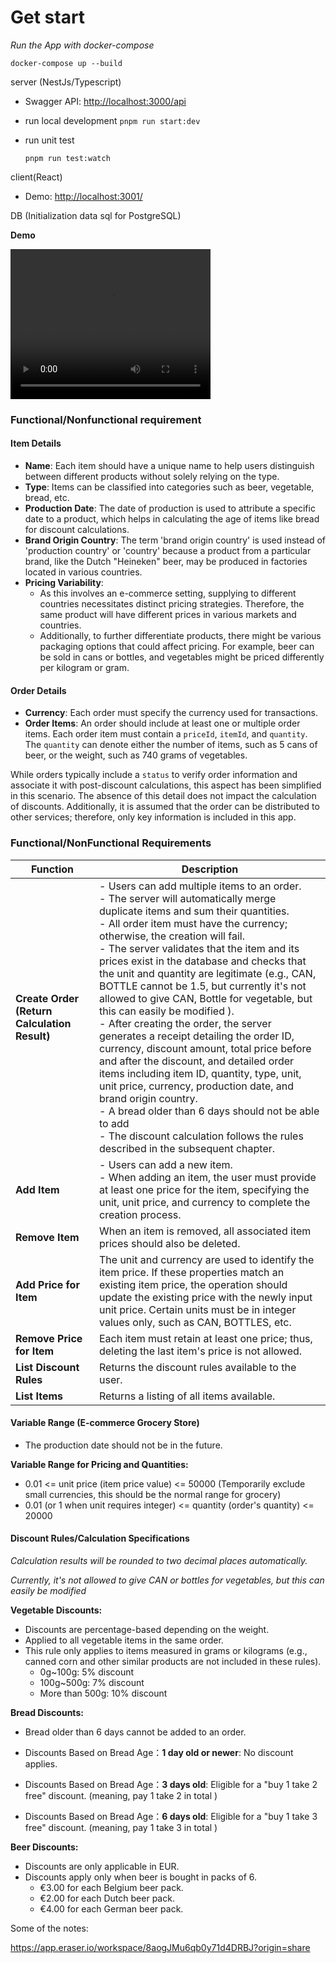 # Get start

_Run the App with docker-compose_

```
docker-compose up --build
```

server (NestJs/Typescript)

- Swagger API: [http://localhost:3000/api](http://localhost:3000/api)

- run local development `pnpm run start:dev`

- run unit test

  `pnpm run test:watch`

client(React)

- Demo: [http://localhost:3001/](http://localhost:3001/)

DB (Initialization data sql for PostgreSQL)

**Demo**


<video src="./video/demo.mp4" width="320" height="240" controls>
</video>

### Functional/Nonfunctional requirement

#### Item Details

- **Name**: Each item should have a unique name to help users distinguish between different products without solely relying on the type.
- **Type**: Items can be classified into categories such as beer, vegetable, bread, etc.
- **Production Date**: The date of production is used to attribute a specific date to a product, which helps in calculating the age of items like bread for discount calculations.
- **Brand Origin Country**: The term 'brand origin country' is used instead of 'production country' or 'country' because a product from a particular brand, like the Dutch "Heineken" beer, may be produced in factories located in various countries.
- **Pricing Variability**:
  - As this involves an e-commerce setting, supplying to different countries necessitates distinct pricing strategies. Therefore, the same product will have different prices in various markets and countries.
  - Additionally, to further differentiate products, there might be various packaging options that could affect pricing. For example, beer can be sold in cans or bottles, and vegetables might be priced differently per kilogram or gram.

#### Order Details

- **Currency**: Each order must specify the currency used for transactions.
- **Order Items**: An order should include at least one or multiple order items. Each order item must contain a `priceId`, `itemId`, and `quantity`. The `quantity` can denote either the number of items, such as 5 cans of beer, or the weight, such as 740 grams of vegetables.

While orders typically include a `status` to verify order information and associate it with post-discount calculations, this aspect has been simplified in this scenario. The absence of this detail does not impact the calculation of discounts. Additionally, it is assumed that the order can be distributed to other services; therefore, only key information is included in this app.

### Functional/NonFunctional Requirements

| **Function**                                 | **Description**                                                                                                                                                                                                                                                                                                                                                                                                                                                                                                                                                                                                                                                                                                                                                                                                                                                                                                                                      |
| -------------------------------------------- | ---------------------------------------------------------------------------------------------------------------------------------------------------------------------------------------------------------------------------------------------------------------------------------------------------------------------------------------------------------------------------------------------------------------------------------------------------------------------------------------------------------------------------------------------------------------------------------------------------------------------------------------------------------------------------------------------------------------------------------------------------------------------------------------------------------------------------------------------------------------------------------------------------------------------------------------------------- |
| **Create Order (Return Calculation Result)** | - Users can add multiple items to an order. <br />- The server will automatically merge duplicate items and sum their quantities. <br />- All order item must have the currency; otherwise, the creation will fail. <br />- The server validates that the item and its prices exist in the database and checks that the unit and quantity are legitimate (e.g., CAN, BOTTLE cannot be 1.5, but currently it's not allowed to give CAN, Bottle for vegetable, but this can easily be modified ).<br />- After creating the order, the server generates a receipt detailing the order ID, currency, discount amount, total price before and after the discount, and detailed order items including item ID, quantity, type, unit, unit price, currency, production date, and brand origin country. <br />- A bread older than 6 days should not be able to add <br />- The discount calculation follows the rules described in the subsequent chapter. |
| **Add Item**                                 | - Users can add a new item.<br />- When adding an item, the user must provide at least one price for the item, specifying the unit, unit price, and currency to complete the creation process.<br />                                                                                                                                                                                                                                                                                                                                                                                                                                                                                                                                                                                                                                                                                                                                                 |
| **Remove Item**                              | When an item is removed, all associated item prices should also be deleted.                                                                                                                                                                                                                                                                                                                                                                                                                                                                                                                                                                                                                                                                                                                                                                                                                                                                          |
| **Add Price for Item**                       | The unit and currency are used to identify the item price. If these properties match an existing item price, the operation should update the existing price with the newly input unit price. Certain units must be in integer values only, such as CAN, BOTTLES, etc.                                                                                                                                                                                                                                                                                                                                                                                                                                                                                                                                                                                                                                                                                |
| **Remove Price for Item**                    | Each item must retain at least one price; thus, deleting the last item's price is not allowed.                                                                                                                                                                                                                                                                                                                                                                                                                                                                                                                                                                                                                                                                                                                                                                                                                                                       |
| **List Discount Rules**                      | Returns the discount rules available to the user.                                                                                                                                                                                                                                                                                                                                                                                                                                                                                                                                                                                                                                                                                                                                                                                                                                                                                                    |
| **List Items**                               | Returns a listing of all items available.                                                                                                                                                                                                                                                                                                                                                                                                                                                                                                                                                                                                                                                                                                                                                                                                                                                                                                            |

#### Variable Range (E-commerce Grocery Store)

- The production date should not be in the future.

**Variable Range for Pricing and Quantities:**

- 0.01 <= unit price (item price value) <= 50000 (Temporarily exclude small currencies, this should be the normal range for grocery)
- 0.01 (or 1 when unit requires integer) <= quantity (order's quantity) <= 20000

#### Discount Rules/Calculation Specifications

_Calculation results will be rounded to two decimal places automatically._

_Currently, it's not allowed to give CAN or bottles for vegetables, but this can easily be modified_

**Vegetable Discounts:**

- Discounts are percentage-based depending on the weight.
- Applied to all vegetable items in the same order.
- This rule only applies to items measured in grams or kilograms (e.g., canned corn and other similar products are not included in these rules).
  - 0g~100g: 5% discount
  - 100g~500g: 7% discount
  - More than 500g: 10% discount

**Bread Discounts:**

- Bread older than 6 days cannot be added to an order.

- Discounts Based on Bread Age：**1 day old or newer**: No discount applies.
- Discounts Based on Bread Age：**3 days old**: Eligible for a "buy 1 take 2 free" discount. (meaning, pay 1 take 2 in total )
- Discounts Based on Bread Age：**6 days old**: Eligible for a "buy 1 take 3 free" discount. (meaning, pay 1 take 3 in total )

**Beer Discounts:**

- Discounts are only applicable in EUR.
- Discounts apply only when beer is bought in packs of 6.
  - €3.00 for each Belgium beer pack.
  - €2.00 for each Dutch beer pack.
  - €4.00 for each German beer pack.

Some of the notes:

https://app.eraser.io/workspace/8aogJMu6qb0y71d4DRBJ?origin=share
